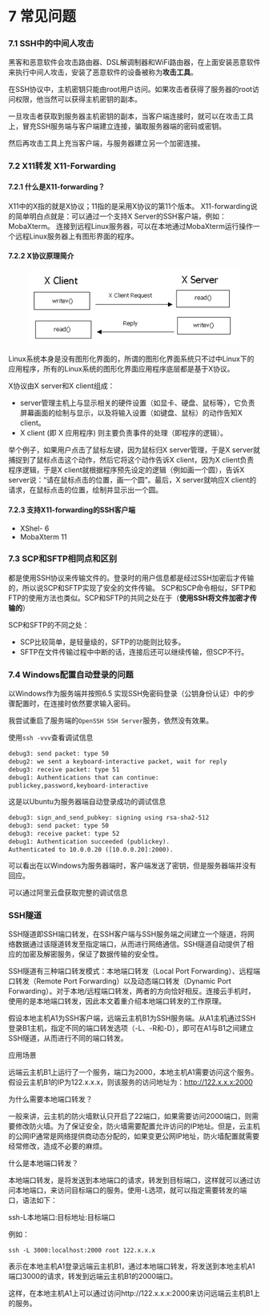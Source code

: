 # 7 常见问题

### 7.1 SSH中的中间人攻击

黑客和恶意软件会攻击路由器、DSL解调制器和WiFi路由器，在上面安装恶意软件来执行中间人攻击，安装了恶意软件的设备被称为**攻击工具**。

在SSH协议中，主机密钥只能由root用户访问。如果攻击者获得了服务器的root访问权限，他当然可以获得主机密钥的副本。

一旦攻击者获取到服务器主机密钥的副本，当客户端连接时，就可以在攻击工具上，冒充SSH服务端与客户端建立连接，骗取服务器端的密码或密钥。

然后再攻击工具上充当客户端，与服务器建立另一个加密连接。

### 7.2 X11转发 X11-Forwarding

#### 7.2.1 什么是X11-forwarding？

X11中的X指的就是X协议；11指的是采用X协议的第11个版本。 X11-forwarding说的简单明白点就是：可以通过一个支持X Server的SSH客户端，例如：MobaXterm。 连接到远程Linux服务器，可以在本地通过MobaXterm运行操作一个远程Linux服务器上有图形界面的程序。

#### 7.2.2 X协议原理简介

<figure><img src=".gitbook/assets/issue2022-03-11-00-00-37.png" alt=""><figcaption></figcaption></figure>

Linux系统本身是没有图形化界面的，所谓的图形化界面系统只不过中Linux下的应用程序，所有的Linux系统的图形化界面应用程序底层都是基于X协议。

X协议由X server和X client组成：

* server管理主机上与显示相关的硬件设置（如显卡、硬盘、鼠标等），它负责屏幕画面的绘制与显示，以及将输入设置（如键盘、鼠标）的动作告知X client。
* X client (即 X 应用程序) 则主要负责事件的处理（即程序的逻辑）。

举个例子，如果用户点击了鼠标左键，因为鼠标归X server管理，于是X server就捕捉到了鼠标点击这个动作，然后它将这个动作告诉X client，因为X client负责程序逻辑，于是X client就根据程序预先设定的逻辑（例如画一个圆），告诉X server说：“请在鼠标点击的位置，画一个圆”。最后，X server就响应X client的请求，在鼠标点击的位置，绘制并显示出一个圆。

#### 7.2.3 支持X11-forwarding的SSH客户端

* XShel- 6
* MobaXterm 11

### 7.3 SCP和SFTP相同点和区别

都是使用SSH协议来传输文件的。登录时的用户信息都是经过SSH加密后才传输的，所以说SCP和SFTP实现了安全的文件传输。 SCP和SCP命令相似，SFTP和FTP的使用方法也类似。SCP和SFTP的共同之处在于（**使用SSH将文件加密才传输的**）

SCP和SFTP的不同之处：

* SCP比较简单，是轻量级的，SFTP的功能则比较多。
* SFTP在文件传输过程中中断的话，连接后还可以继续传输，但SCP不行。

### 7.4 Windows配置自动登录的问题

以Windows作为服务端并按照6.5 实现SSH免密码登录（公钥身份认证）中的步骤配置时，在连接时依然要求输入密码。

我尝试重启了服务端的`OpenSSH SSH Server`服务，依然没有效果。

使用`ssh -vvv`查看调试信息

```log
debug3: send packet: type 50
debug2: we sent a keyboard-interactive packet, wait for reply
debug3: receive packet: type 51 
debug1: Authentications that can continue: publickey,password,keyboard-interactive
```

这是以Ubuntu为服务器端自动登录成功的调试信息

```log
debug3: sign_and_send_pubkey: signing using rsa-sha2-512
debug3: send packet: type 50
debug3: receive packet: type 52
debug1: Authentication succeeded (publickey).
Authenticated to 10.0.0.20 ([10.0.0.20]:2000).
```

可以看出在以Windows为服务器端时，客户端发送了密钥，但是服务器端并没有回应。

可以通过阿里云盘获取完整的调试信息

### SSH隧道

SSH隧道即SSH端口转发，在SSH客户端与SSH服务端之间建立一个隧道，将网络数据通过该隧道转发至指定端口，从而进行网络通信。SSH隧道自动提供了相应的加密及解密服务，保证了数据传输的安全性。

SSH隧道有三种端口转发模式：本地端口转发（Local Port Forwarding）、远程端口转发（Remote Port Forwarding）以及动态端口转发（Dynamic Port Forwarding）。对于本地/远程端口转发，两者的方向恰好相反。连接云手机时，使用的是本地端口转发，因此本文着重介绍本地端口转发的工作原理。

假设本地主机A1为SSH客户端，远端云主机B1为SSH服务端。从A1主机通过SSH登录B1主机，指定不同的端口转发选项（-L、-R和-D），即可在A1与B1之间建立SSH隧道，从而进行不同的端口转发。

应用场景

远端云主机B1上运行了一个服务，端口为2000，本地主机A1需要访问这个服务。假设云主机B1的IP为122.x.x.x，则该服务的访问地址为：http://122.x.x.x:2000

为什么需要本地端口转发？

一般来讲，云主机的防火墙默认只开启了22端口，如果需要访问2000端口，则需要修改防火墙。为了保证安全，防火墙需要配置允许访问的IP地址。但是，云主机的公网IP通常是网络提供商动态分配的，如果变更公网IP地址，防火墙配置就需要经常修改，造成不必要的麻烦。

什么是本地端口转发？

本地端口转发，是将发送到本地端口的请求，转发到目标端口，这样就可以通过访问本地端口，来访问目标端口的服务。使用-L选项，就可以指定需要转发的端口，语法如下：

ssh-L本地端口:目标地址:目标端口

例如：

```shell
ssh -L 3000:localhost:2000 root 122.x.x.x
```

表示在本地主机A1登录远端云主机B1，通过本地端口转发，将发送到本地主机A1端口3000的请求，转发到远端云主机B1的2000端口。

这样，在本地主机A1上可以通过访问http://122.x.x.x:2000来访问远端云主机B1上的服务。

